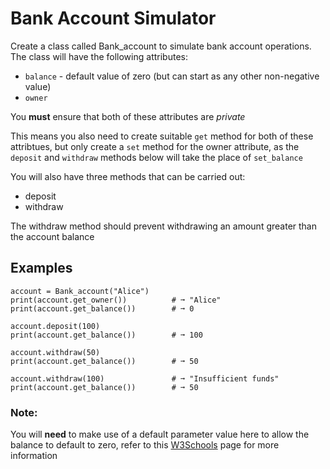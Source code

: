 # Bank Account Simulator
Create a class called Bank_account to simulate bank account operations. The class will have the following attributes:

* `balance` - default value of zero (but can start as any other non-negative value)
* `owner`

You __must__ ensure that both of these attributes are _private_

This means you also need to create suitable `get` method for both of these attribtues, but only create a `set` method for the owner attribute, as the `deposit` and `withdraw` methods below will take the place of `set_balance`

You will also have three methods that can be carried out:

* deposit
* withdraw

The withdraw method should prevent withdrawing an amount greater than the account balance

## Examples
```
account = Bank_account("Alice")
print(account.get_owner())          # ➞ "Alice"
print(account.get_balance())        # ➞ 0

account.deposit(100)
print(account.get_balance())        # ➞ 100

account.withdraw(50)
print(account.get_balance())        # ➞ 50

account.withdraw(100)               # ➞ "Insufficient funds"
print(account.get_balance())        # ➞ 50
```

### Note:
You will __need__ to make use of a default parameter value here to allow the balance to default to zero, refer to this <a href="https://www.w3schools.com/python/python_functions.asp" target="_blank">W3Schools</a> page for more information
